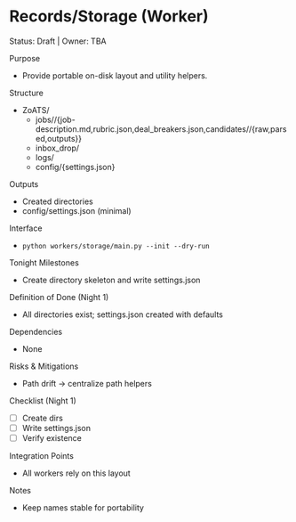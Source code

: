 # Records/Storage (Worker)
Status: Draft | Owner: TBA

Purpose
- Provide portable on-disk layout and utility helpers.

Structure
- ZoATS/
  - jobs/<job>/{job-description.md,rubric.json,deal_breakers.json,candidates/<id>/{raw,parsed,outputs}}
  - inbox_drop/
  - logs/
  - config/{settings.json}

Outputs
- Created directories
- config/settings.json (minimal)

Interface
- `python workers/storage/main.py --init --dry-run`

Tonight Milestones
- Create directory skeleton and write settings.json

Definition of Done (Night 1)
- All directories exist; settings.json created with defaults

Dependencies
- None

Risks & Mitigations
- Path drift → centralize path helpers

Checklist (Night 1)
- [ ] Create dirs
- [ ] Write settings.json
- [ ] Verify existence

Integration Points
- All workers rely on this layout

Notes
- Keep names stable for portability
